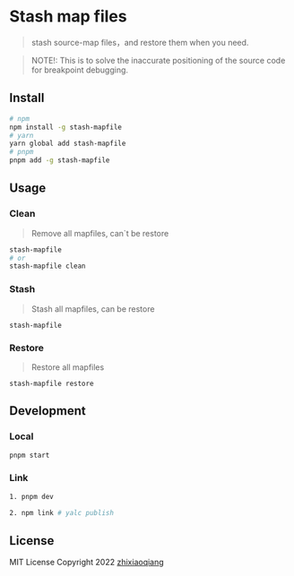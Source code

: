 # Stash map files

> stash source-map files，and restore them when you need.

> NOTE!: This is to solve the inaccurate positioning of the source code for breakpoint debugging.

## Install

```bash
# npm
npm install -g stash-mapfile
# yarn
yarn global add stash-mapfile
# pnpm
pnpm add -g stash-mapfile
```

## Usage

### Clean

> Remove all mapfiles, can\`t be restore

```bash
stash-mapfile
# or
stash-mapfile clean
```

### Stash

> Stash all mapfiles, can be restore

```shell
stash-mapfile
```

### Restore

> Restore all mapfiles

```shell
stash-mapfile restore
```

## Development

### Local

```bash
pnpm start
```

### Link

```bash
1. pnpm dev

2. npm link # yalc publish
```

## License

MIT License Copyright 2022 [zhixiaoqiang](https://github.com/zhixiaoqiang)
